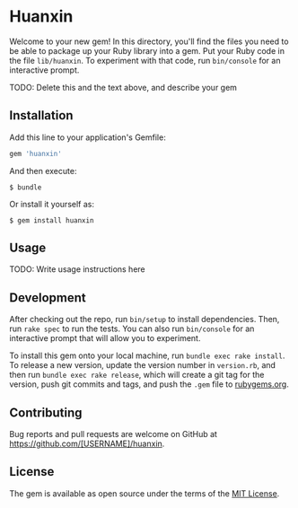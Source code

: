 # Huanxin

Welcome to your new gem! In this directory, you'll find the files you need to be able to package up your Ruby library into a gem. Put your Ruby code in the file `lib/huanxin`. To experiment with that code, run `bin/console` for an interactive prompt.

TODO: Delete this and the text above, and describe your gem

## Installation

Add this line to your application's Gemfile:

```ruby
gem 'huanxin'
```

And then execute:

    $ bundle

Or install it yourself as:

    $ gem install huanxin

## Usage

TODO: Write usage instructions here

## Development

After checking out the repo, run `bin/setup` to install dependencies. Then, run `rake spec` to run the tests. You can also run `bin/console` for an interactive prompt that will allow you to experiment.

To install this gem onto your local machine, run `bundle exec rake install`. To release a new version, update the version number in `version.rb`, and then run `bundle exec rake release`, which will create a git tag for the version, push git commits and tags, and push the `.gem` file to [rubygems.org](https://rubygems.org).

## Contributing

Bug reports and pull requests are welcome on GitHub at https://github.com/[USERNAME]/huanxin.


## License

The gem is available as open source under the terms of the [MIT License](http://opensource.org/licenses/MIT).

